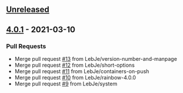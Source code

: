 <a name="unreleased"></a>
## [Unreleased]


<a name="4.0.1"></a>
## [4.0.1] - 2021-03-10
### Pull Requests
- Merge pull request [#13](https://github.com/LebJe/LFSPointers/issues/13) from LebJe/version-number-and-manpage
- Merge pull request [#12](https://github.com/LebJe/LFSPointers/issues/12) from LebJe/short-options
- Merge pull request [#11](https://github.com/LebJe/LFSPointers/issues/11) from LebJe/containers-on-push
- Merge pull request [#10](https://github.com/LebJe/LFSPointers/issues/10) from LebJe/rainbow-4.0.0
- Merge pull request [#9](https://github.com/LebJe/LFSPointers/issues/9) from LebJe/system


[Unreleased]: https://github.com/LebJe/LFSPointers/compare/4.0.1...HEAD
[4.0.1]: https://github.com/LebJe/LFSPointers/compare/4.0.0...4.0.1
